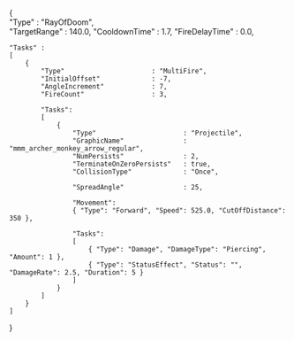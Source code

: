 {	
    "Type"				: "RayOfDoom",    
    "TargetRange"		: 140.0,
	"CooldownTime"		: 1.7,
    "FireDelayTime"		: 0.0,
    
    "Tasks" :
    [
		{
			"Type"						: "MultiFire",
			"InitialOffset"				: -7,
			"AngleIncrement"			: 7,
			"FireCount"					: 3,
			
			"Tasks":
			[
				{
					"Type"						: "Projectile",
					"GraphicName"				: "mmm_archer_monkey_arrow_regular",
					"NumPersists"				: 2,
					"TerminateOnZeroPersists"	: true,
					"CollisionType"				: "Once",
					
					"SpreadAngle"				: 25,
					
					"Movement":
					{ "Type": "Forward", "Speed": 525.0, "CutOffDistance": 350 },
					
					"Tasks":
					[
						{ "Type": "Damage", "DamageType": "Piercing", "Amount": 1 },
						{ "Type": "StatusEffect", "Status": "", "DamageRate": 2.5, "Duration": 5 }
					]
				}
			]
		}
	]
}
